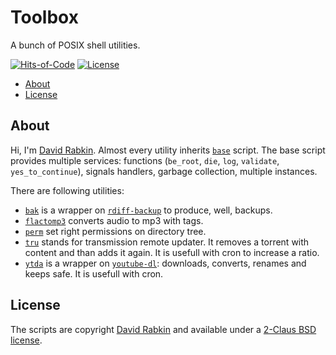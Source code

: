 # Toolbox
A bunch of POSIX shell utilities.

[![Hits-of-Code](https://hitsofcode.com/github/rdavid/toolbox?branch=master)](https://hitsofcode.com/view/github/rdavid/toolbox?branch=master)
[![License](https://img.shields.io/github/license/rdavid/toolbox)](https://github.com/rdavid/toolbox/blob/master/LICENSE.txt)

* [About](#about)
* [License](#license)

## About
Hi, I'm [David Rabkin](http://davi.drabk.in). Almost every utility inherits [`base`](app/base) script. The base script provides multiple services: functions (`be_root`, `die`, `log`, `validate`, `yes_to_continue`), signals handlers, garbage collection, multiple instances.

There are following utilities:
- [`bak`](app/bak.sh) is a wrapper on [`rdiff-backup`](https://github.com/rdiff-backup/rdiff-backup) to produce, well, backups.
- [`flactomp3`](app/flactomp3.sh) converts audio to mp3 with tags.
- [`perm`](app/perm.sh) set right permissions on directory tree.
- [`tru`](app/tru.sh) stands for transmission remote updater. It removes a torrent with content and than adds it again. It is usefull with cron to increase a ratio.
- [`ytda`](app/ytda.sh) is a wrapper on [`youtube-dl`](https://github.com/ytdl-org/youtube-dl): downloads, converts, renames and keeps safe. It is usefull with cron.

## License
The scripts are copyright [David Rabkin](http://davi.drabk.in) and
available under a [2-Claus BSD license](https://github.com/rdavid/toolbox/blob/master/LICENSE).
